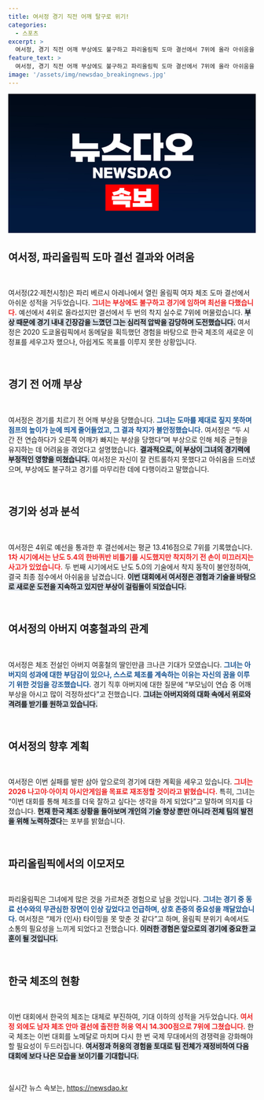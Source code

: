 ```yaml
---
title: 여서정 경기 직전 어깨 탈구로 위기!
categories:
  - 스포츠
excerpt: >
  여서정, 경기 직전 어깨 부상에도 불구하고 파리올림픽 도마 결선에서 7위에 올라 아쉬움을 안겼다. 체조 전설 여홍철의 딸, 2026 아시안게임을 향한 재도약을 다짐하다.
feature_text: >
  여서정, 경기 직전 어깨 부상에도 불구하고 파리올림픽 도마 결선에서 7위에 올라 아쉬움을 안겼다. 체조 전설 여홍철의 딸, 2026 아시안게임을 향한 재도약을 다짐하다.
image: '/assets/img/newsdao_breakingnews.jpg'
---
```


<p><img src="/assets/img/newsdao_breakingnews.jpg" alt="ranknews 속보" /></p>

<h2 data-ke-size="size26">여서정, 파리올림픽 도마 결선 결과와 어려움</h2>

<p data-ke-size="size16">&nbsp;</p>

<p>여서정(22·제천시청)은 파리 베르시 아레나에서 열린 올림픽 여자 체조 도마 결선에서 아쉬운 성적을 거두었습니다. <b><span style="color: #ee2323;">그녀는 부상에도 불구하고 경기에 임하며 최선을 다했습니다.</span></b> 예선에서 4위로 올라섰지만 결선에서 두 번의 착지 실수로 7위에 머물렀습니다. <b><span style="background-color: #21538527;">부상 때문에 경기 내내 긴장감을 느꼈던 그는 심리적 압박을 감당하며 도전했습니다.</span></b> 여서정은 2020 도쿄올림픽에서 동메달을 획득했던 경험을 바탕으로 한국 체조의 새로운 이정표를 세우고자 했으나, 아쉽게도 목표를 이루지 못한 상황입니다. </p>

<p data-ke-size="size16">&nbsp;</p>

<h2 data-ke-size="size26">경기 전 어깨 부상</h2>

<p data-ke-size="size16">&nbsp;</p>

<p>여서정은 경기를 치르기 전 어깨 부상을 당했습니다. <b><span style="color: #1a5490;">그녀는 도마를 제대로 짚지 못하며 점프의 높이가 눈에 띄게 줄어들었고, 그 결과 착지가 불안정했습니다.</span></b> 여서정은 “두 시간 전 연습하다가 오른쪽 어깨가 빠지는 부상을 당했다”며 부상으로 인해 체중 균형을 유지하는 데 어려움을 겪었다고 설명했습니다. <b><span style="background-color: #21538527;">결과적으로, 이 부상이 그녀의 경기력에 부정적인 영향을 미쳤습니다.</span></b> 여서정은 자신이 잘 컨트롤하지 못했다고 아쉬움을 드러냈으며, 부상에도 불구하고 경기를 마무리한 데에 다행이라고 말했습니다.</p>

<p data-ke-size="size16">&nbsp;</p>

<h2 data-ke-size="size26">경기와 성과 분석</h2>

<p data-ke-size="size16">&nbsp;</p>

<p>여서정은 4위로 예선을 통과한 후 결선에서는 평균 13.416점으로 7위를 기록했습니다. <b><span style="color: #ee2323;">1차 시기에서는 난도 5.4의 한바퀴반 비틀기를 시도했지만 착지하기 전 손이 미끄러지는 사고가 있었습니다.</span></b> 두 번째 시기에서도 난도 5.0의 기술에서 착지 동작이 불안정하여, 결국 최종 점수에서 아쉬움을 남겼습니다. <b><span style="background-color: #21538527;">이번 대회에서 여서정은 경험과 기술을 바탕으로 새로운 도전을 지속하고 있지만 부상이 걸림돌이 되었습니다.</span></b></p>

<p data-ke-size="size16">&nbsp;</p>

<h2 data-ke-size="size26">여서정의 아버지 여홍철과의 관계</h2>

<p data-ke-size="size16">&nbsp;</p>

<p>여서정은 체조 전설인 아버지 여홍철의 딸인만큼 크나큰 기대가 모였습니다. <b><span style="color: #1a5490;">그녀는 아버지의 성과에 대한 부담감이 있으나, 스스로 체조를 계속하는 이유는 자신의 꿈을 이루기 위한 것임을 강조했습니다.</span></b> 경기 직후 아버지에 대한 질문에 “부모님이 연습 중 어깨 부상을 아시고 많이 걱정하셨다”고 전했습니다. <b><span style="background-color: #21538527;">그녀는 아버지와의 대화 속에서 위로와 격려를 받기를 원하고 있습니다.</span></b></p>

<p data-ke-size="size16">&nbsp;</p>

<h2 data-ke-size="size26">여서정의 향후 계획</h2>

<p data-ke-size="size16">&nbsp;</p>

<p>여서정은 이번 실패를 발판 삼아 앞으로의 경기에 대한 계획을 세우고 있습니다. <b><span style="color: #ee2323;">그녀는 2026 나고야·아이치 아시안게임을 목표로 재조정할 것이라고 밝혔습니다.</span></b> 특히, 그녀는 “이번 대회를 통해 체조를 더욱 잘하고 싶다는 생각을 하게 되었다”고 말하며 의지를 다졌습니다. <b><span style="background-color: #21538527;">현재 한국 체조 상황을 돌아보며 개인의 기술 향상 뿐만 아니라 전체 팀의 발전을 위해 노력하겠다</span></b>는 포부를 밝혔습니다. </p>

<p data-ke-size="size16">&nbsp;</p>

<h2 data-ke-size="size26">파리올림픽에서의 이모저모</h2>

<p data-ke-size="size16">&nbsp;</p>

<p>파리올림픽은 그녀에게 많은 것을 가르쳐준 경험으로 남을 것입니다. <b><span style="color: #1a5490;">그녀는 경기 중 동료 선수와의 무관심한 장면이 인상 깊었다고 언급하며, 상호 존중의 중요성을 깨달았습니다.</span></b> 여서정은 “제가 (인사) 타이밍을 못 맞춘 것 같다”고 하며, 올림픽 분위기 속에서도 소통의 필요성을 느끼게 되었다고 전했습니다. <b><span style="background-color: #21538527;">이러한 경험은 앞으로의 경기에 중요한 교훈이 될 것입니다.</span></b> </p>

<p data-ke-size="size16">&nbsp;</p>

<h2 data-ke-size="size26">한국 체조의 현황</h2>

<p data-ke-size="size16">&nbsp;</p>

<p>이번 대회에서 한국의 체조는 대체로 부진하여, 기대 이하의 성적을 거두었습니다. <b><span style="color: #ee2323;">여서정 외에도 남자 체조 안마 결선에 출전한 허웅 역시 14.300점으로 7위에 그쳤습니다.</span></b> 한국 체조는 이번 대회를 노메달로 마치며 다시 한 번 국제 무대에서의 경쟁력을 강화해야 할 필요성이 두드러집니다. <b><span style="background-color: #21538527;">여서정과 허웅의 경험을 토대로 팀 전체가 재정비하여 다음 대회에 보다 나은 모습을 보이기를 기대합니다.</span></b> </p>

<p data-ke-size="size16">&nbsp;</p>
실시간 뉴스 속보는, <a href="https://newsdao.kr" rel="dofollow">https://newsdao.kr</a>


